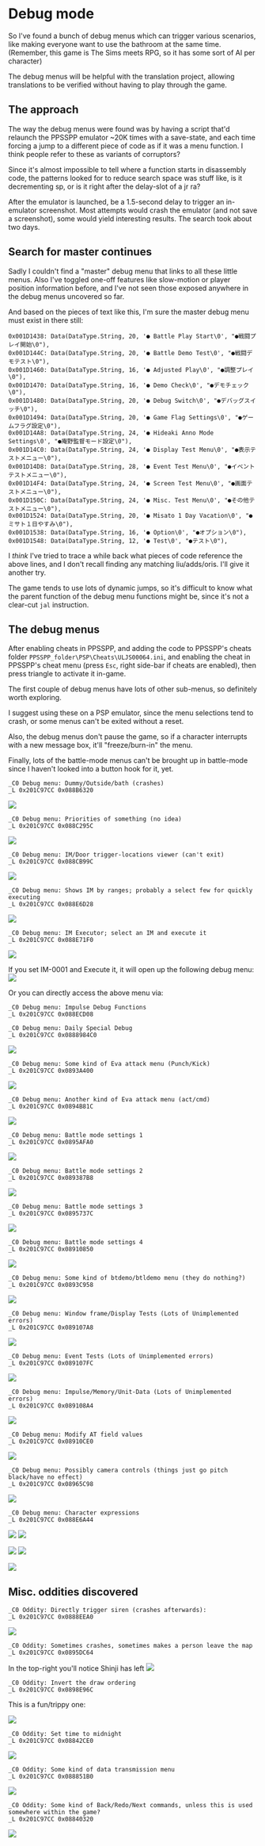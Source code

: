 # Debug mode
So I've found a bunch of debug menus which can trigger various scenarios,
like making everyone want to use the bathroom at the same time.
(Remember, this game is The Sims meets RPG, so it has some sort of AI per character)

The debug menus will be helpful with the translation project,
allowing translations to be verified without having to play through the game.

## The approach
The way the debug menus were found was by having a script that'd relaunch the PPSSPP emulator ~20K times with a save-state, and each time forcing a jump to a different piece of code as if it was a menu function. I think people refer to these as variants of corruptors?

Since it's almost impossible to tell where a function starts in disassembly code, the patterns looked for to reduce search space was stuff like, is it decrementing sp, or is it right after the delay-slot of a jr ra?

After the emulator is launched, be a 1.5-second delay to trigger an in-emulator screenshot. Most attempts would crash the emulator (and not save a screenshot), some would yield interesting results. The search took about two days.

## Search for master continues
Sadly I couldn't find a "master" debug menu that links to all these little menus.
Also I've toggled one-off features like slow-motion or player position information before,
and I've not seen those exposed anywhere in the debug menus uncovered so far.

And based on the pieces of text like this, I'm sure the master debug menu must exist in there still:

    0x001D1438: Data(DataType.String, 20, '● Battle Play Start\0', "●戦闘プレイ開始\0"),
    0x001D144C: Data(DataType.String, 20, '● Battle Demo Test\0', "●戦闘デモテスト\0"),
    0x001D1460: Data(DataType.String, 16, '● Adjusted Play\0', "●調整プレイ\0"),
    0x001D1470: Data(DataType.String, 16, '● Demo Check\0', "●デモチェック\0"),
    0x001D1480: Data(DataType.String, 20, '● Debug Switch\0', "●デバッグスイッチ\0"),
    0x001D1494: Data(DataType.String, 20, '● Game Flag Settings\0', "●ゲームフラグ設定\0"),
    0x001D14A8: Data(DataType.String, 24, '● Hideaki Anno Mode Settings\0', "●庵野監督モード設定\0"),
    0x001D14C0: Data(DataType.String, 24, '● Display Test Menu\0', "●表示テストメニュー\0"),
    0x001D14D8: Data(DataType.String, 28, '● Event Test Menu\0', "●イベントテストメニュー\0"),
    0x001D14F4: Data(DataType.String, 24, '● Screen Test Menu\0', "●画面テストメニュー\0"),
    0x001D150C: Data(DataType.String, 24, '● Misc. Test Menu\0', "●その他テストメニュー\0"),
    0x001D1524: Data(DataType.String, 20, '● Misato 1 Day Vacation\0', "●ミサト１日やすみ\0"),
    0x001D1538: Data(DataType.String, 16, '● Option\0', "●オプション\0"),
    0x001D1548: Data(DataType.String, 12, '● Test\0', "●テスト\0"),

I _think_ I've tried to trace a while back what pieces of code reference the above lines,
and I don't recall finding any matching liu/adds/oris. I'll give it another try.

The game tends to use lots of dynamic jumps, so it's difficult to know what the parent function of the debug menu functions might be, since it's not a clear-cut `jal` instruction.

## The debug menus

After enabling cheats in PPSSPP,
and adding the code to PPSSPP's cheats folder `PPSSPP_folder\PSP\Cheats\ULJS00064.ini`,
and enabling the cheat in PPSSPP's cheat menu (press `Esc`, right side-bar if cheats are enabled),
then press triangle to activate it in-game.

The first couple of debug menus have lots of other sub-menus,
so definitely worth exploring.

I suggest using these on a PSP emulator,
since the menu selections tend to crash,
or some menus can't be exited without a reset.

Also, the debug menus don't pause the game,
so if a character interrupts with a new message box,
it'll "freeze/burn-in" the menu.

Finally, lots of the battle-mode menus can't be brought up in battle-mode
since I haven't looked into a button hook for it, yet.

```
_C0 Debug menu: Dummy/Outside/bath (crashes)
_L 0x201C97CC 0x088B6320
```

![](https://i.imgur.com/5xmpN5N.jpg)

```
_C0 Debug menu: Priorities of something (no idea)
_L 0x201C97CC 0x088C295C
```

![](https://i.imgur.com/wNrPYtX.jpg)

```
_C0 Debug menu: IM/Door trigger-locations viewer (can't exit)
_L 0x201C97CC 0x088CB99C
```

![](https://i.imgur.com/VVrAgyq.jpg)

```
_C0 Debug menu: Shows IM by ranges; probably a select few for quickly executing
_L 0x201C97CC 0x088E6D28
```

![](https://i.imgur.com/s61zPyn.jpg)

```
_C0 Debug menu: IM Executor; select an IM and execute it
_L 0x201C97CC 0x088E71F0
```

![](https://i.imgur.com/WRZzciH.jpg)

If you set IM-0001 and Execute it, it will open up the following debug menu:
![](https://i.imgur.com/zPKT47d.jpg)

Or you can directly access the above menu via:
```
_C0 Debug menu: Impulse Debug Functions
_L 0x201C97CC 0x088ECD08
```

```
_C0 Debug menu: Daily Special Debug
_L 0x201C97CC 0x0888984C0
```

![](https://i.imgur.com/By6iSje.jpg)

```
_C0 Debug menu: Some kind of Eva attack menu (Punch/Kick)
_L 0x201C97CC 0x0893A400
```

![](https://i.imgur.com/hkIiJfl.jpg)

```
_C0 Debug menu: Another kind of Eva attack menu (act/cmd)
_L 0x201C97CC 0x0894B81C
```

![](https://i.imgur.com/Ym6g89z.jpg)

```
_C0 Debug menu: Battle mode settings 1
_L 0x201C97CC 0x0895AFA0
```

![](https://i.imgur.com/TXOkAFE.jpg)

```
_C0 Debug menu: Battle mode settings 2
_L 0x201C97CC 0x089387B8
```

![](https://i.imgur.com/HFOHHkV.jpg)

```
_C0 Debug menu: Battle mode settings 3
_L 0x201C97CC 0x0895737C
```

![](https://i.imgur.com/V3ZSAfd.jpg)

```
_C0 Debug menu: Battle mode settings 4
_L 0x201C97CC 0x08910850
```

![](https://i.imgur.com/Yjbqrb1.jpg)

```
_C0 Debug menu: Some kind of btdemo/btldemo menu (they do nothing?)
_L 0x201C97CC 0x0893C958
```

![](https://i.imgur.com/wFyGhTS.jpg)

```
_C0 Debug menu: Window frame/Display Tests (Lots of Unimplemented errors)
_L 0x201C97CC 0x089107A8
```

![](https://i.imgur.com/twr5MXS.jpg)

```
_C0 Debug menu: Event Tests (Lots of Unimplemented errors)
_L 0x201C97CC 0x089107FC
```

![](https://i.imgur.com/AFzhI8y.jpg)

```
_C0 Debug menu: Impulse/Memory/Unit-Data (Lots of Unimplemented errors)
_L 0x201C97CC 0x089108A4
```

![](https://i.imgur.com/vOaGali.jpg)

```
_C0 Debug menu: Modify AT field values
_L 0x201C97CC 0x08910CE0
```

![](https://i.imgur.com/5sgDCAN.jpg)

```
_C0 Debug menu: Possibly camera controls (things just go pitch black/have no effect)
_L 0x201C97CC 0x08965C98
```

![](https://i.imgur.com/4lfXZzF.jpg)

```
_C0 Debug menu: Character expressions
_L 0x201C97CC 0x088E6A44
```

![](https://i.imgur.com/oU78OAB.jpg)
![](https://i.imgur.com/REpf8p7.jpg)

![](https://i.imgur.com/qkkjqFR.jpg)
![](https://i.imgur.com/mj2oCmF.jpg)

![](https://i.imgur.com/epIShIe.jpg)

## Misc. oddities discovered
```
_C0 Oddity: Directly trigger siren (crashes afterwards):
_L 0x201C97CC 0x0888EEA0
```

![](https://i.imgur.com/vKQAbCl.jpg)

```
_C0 Oddity: Sometimes crashes, sometimes makes a person leave the map
_L 0x201C97CC 0x0895DC64
```

In the top-right you'll notice Shinji has left
![](https://i.imgur.com/OfsuNDb.jpg)

```
_C0 Oddity: Invert the draw ordering
_L 0x201C97CC 0x0898E96C
```

This is a fun/trippy one:

![](https://i.imgur.com/DLwB2Ny.jpg)

```
_C0 Oddity: Set time to midnight
_L 0x201C97CC 0x08842CE0
```

![](https://i.imgur.com/MEFVYXl.jpg)

```
_C0 Oddity: Some kind of data transmission menu
_L 0x201C97CC 0x088851B0
```

![](https://i.imgur.com/Jb2Yoim.jpg)

```
_C0 Oddity: Some kind of Back/Redo/Next commands, unless this is used somewhere within the game?
_L 0x201C97CC 0x08840320
```

![](https://i.imgur.com/n8GqXMA.jpg)
